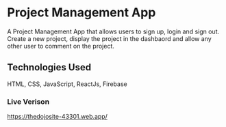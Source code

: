 # Project Management App

A Project Management App that allows users to sign up, login and sign out. Create a new project, display the project in the dashbaord and allow any other user to comment on the project. 

## Technologies Used

HTML, CSS, JavaScript, ReactJs, Firebase

### Live Verison

https://thedojosite-43301.web.app/




